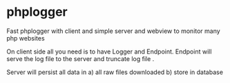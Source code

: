 phplogger
=========

Fast phplogger with client and simple server and webview to monitor many php websites 


On client side all you need is to have Logger and Endpoint.
Endpoint will serve the log file to the server and truncate log file .

Server will persist all data in
a) all raw files downloaded
b) store in database

